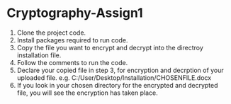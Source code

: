 # Cryptography-Assign1 

1. Clone the project code.
2. Install packages required to run code.
3. Copy the file you want to encrypt and decrypt into the directroy installation file.
4. Follow the comments to run the code.
5. Declare your copied file in step 3, for encryption and decrption of your uploaded file. e.g. C:/User/Desktop/Installation/CHOSENFILE.docx
6. If you look in your chosen directory for the encrypted and decrypted file, you will see the encryption has taken place.
